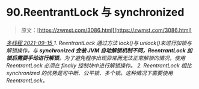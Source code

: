 <!--yml
category: 未分类
date: 0001-01-01 00:00:00
--->

# 90.ReentrantLock 与 synchronized

> 原文：[https://zwmst.com/3086.html](https://zwmst.com/3086.html)

   [ *多线程* ](https://zwmst.com/%e5%a4%9a%e7%ba%bf%e7%a8%8b)*[ <time datetime="2021-09-15T23:44:25+08:00"> 2021-09-15 </time> ](https://zwmst.com/3086.html)  1.  ReentrantLock 通过方法 lock()与 unlock()来进行加锁与解锁操作，与 **synchronized 会被 JVM 自动解锁机制不同，ReentrantLock 加锁后需要手动进行解锁**。为了避免程序出现异常而无法正常解锁的情况，使用 ReentrantLock 必须在 finally 控制块中进行解锁操作。
2.  ReentrantLock 相比 synchronized 的优势是可中断、公平锁、多个锁。这种情况下需要使用 ReentrantLock。*